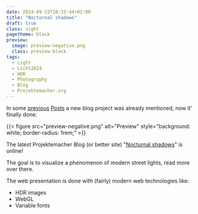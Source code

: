 ```yaml
---
date: 2024-09-15T20:33:44+02:00
title: "Nocturnal shadows"
draft: true
class: night
pagetheme: black
preview:
  image: preview-negative.png
  class: preview-black
tags:
  - Light
  - Licht2024
  - HDR
  - Photography
  - Blog
  - Projektemacher.org
---
```


In some [previous](/en/post/hdr-awesome-list/) [Posts](/en/post/ultrahdr/) a new blog project was already mentioned, now it' finally done:
<!--more-->

{{< figure src="preview-negative.png" alt="Preview" style="background: white; border-radius: 1rem;" >}}

The latest Projektemacher Blog (or better site) "[Nocturnal shadows](https://schatten.yaapb.projektemacher.org/)" is online!

The goal is to visualize a phenomenon of modern street lights, read more over there.

The web presentation is done with (fairly) modern web technologies like:
* HDR images
* WebGL
* Variable fonts
